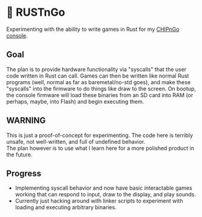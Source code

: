 # :crab: RUSTnGo
Experimenting with the ability to write games in Rust for my [CHIPnGo console](https://github.com/kurtjd/CHIPnGo).

## Goal
The plan is to provide hardware functionality via "syscalls" that the user code written in Rust can call. Games can then be written like normal Rust programs (well, normal as far as baremetal/no-std goes), and make these "syscalls" into the firmware to do things like draw to the screen. On bootup, the console firmware will load these binaries from an SD card into RAM (or perhaps, maybe, into Flash) and begin executing them.

## WARNING
This is just a proof-of-concept for experimenting. The code here is terribly unsafe, not well-written, and full of undefined behavior.  
The plan however is to use what I learn here for a more polished product in the future.

## Progress
* Implementing syscall behavior and now have basic interactable games working that can respond to input, draw to the display, and play sounds.
* Currently just hacking around with linker scripts to experiment with loading and executing arbitrary binaries.
